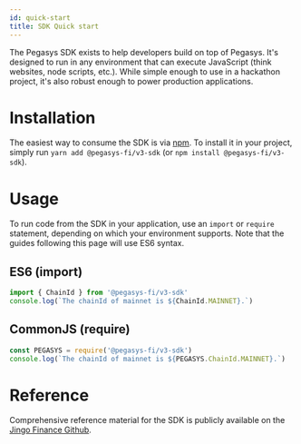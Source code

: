 ```yaml
---
id: quick-start
title: SDK Quick start
---
```


The Pegasys SDK exists to help developers build on top of Pegasys. It's designed to run in any environment that can execute JavaScript (think websites, node scripts, etc.). While simple enough to use in a hackathon project, it's also robust enough to power production applications.

# Installation

The easiest way to consume the SDK is via [npm](https://github.com/Pegasys-fi/v1-sdk). To install it in your project, simply run `yarn add @pegasys-fi/v3-sdk` (or `npm install @pegasys-fi/v3-sdk`).

# Usage

To run code from the SDK in your application, use an `import` or `require` statement, depending on which your environment supports. Note that the guides following this page will use ES6 syntax.

## ES6 (import)

```typescript
import { ChainId } from '@pegasys-fi/v3-sdk'
console.log(`The chainId of mainnet is ${ChainId.MAINNET}.`)
```

## CommonJS (require)

```typescript
const PEGASYS = require('@pegasys-fi/v3-sdk')
console.log(`The chainId of mainnet is ${PEGASYS.ChainId.MAINNET}.`)
```

# Reference

Comprehensive reference material for the SDK is publicly available on the [Jingo Finance Github](https://github.com/Pegasys).
